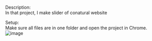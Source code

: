 Description:  
In that project, I make slider of conatural website

Setup:  
Make sure all files are in one folder and open the project in Chrome.
![image](https://github.com/runtime-error786/SLIDER/assets/123109871/df813dfd-9baf-4a9e-b940-af24138efbd7)
